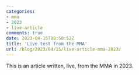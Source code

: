 ```yaml
---
categories:
- mma
- 2023
- live-article
comments: true
date: 2023-04-15T08:50:52Z
title: 'Live test from the MMA'
url: /blog/2023/04/15/live-article-mma-2023/
---
```


This is an article written, live, from the MMA in 2023.

